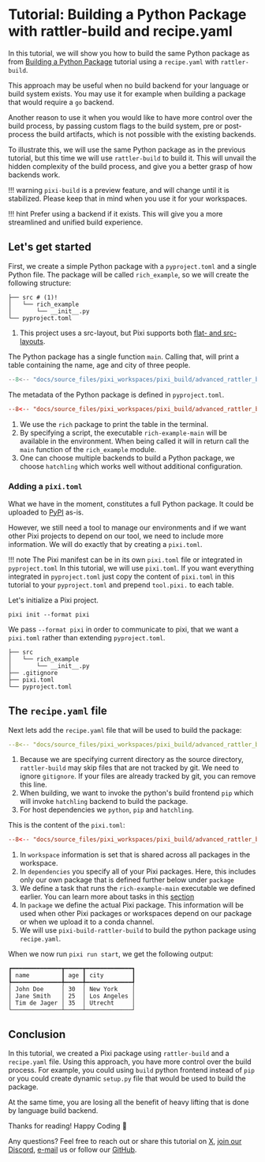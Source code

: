 # Tutorial: Building a Python Package with rattler-build and recipe.yaml

In this tutorial, we will show you how to build the same Python package as from [Building a Python Package](python.md) tutorial using a `recipe.yaml` with `rattler-build`.

This approach may be useful when no build backend for your language or build system exists. You may use it for example when building a package that would require a `go` backend.


Another reason to use it when you would like to have more control over the build process, by passing custom flags to the build system, pre or post-process the build artifacts, which is not possible with the existing backends.


To illustrate this, we will use the same Python package as in the previous tutorial, but this time we will use `rattler-build` to build it. This will unvail the hidden complexity of the build process, and give you a better grasp of how backends work.


!!! warning
    `pixi-build` is a preview feature, and will change until it is stabilized.
    Please keep that in mind when you use it for your workspaces.

!!! hint
    Prefer using a backend if it exists. This will give you a more streamlined and unified build experience.

## Let's get started

First, we create a simple Python package with a `pyproject.toml` and a single Python file.
The package will be called `rich_example`, so we will create the following structure:

```shell
├── src # (1)!
│   └── rich_example
│       └── __init__.py
└── pyproject.toml
```

1. This project uses a src-layout, but Pixi supports both [flat- and src-layouts](https://packaging.python.org/en/latest/discussions/src-layout-vs-flat-layout/#src-layout-vs-flat-layout).


The Python package has a single function `main`.
Calling that, will print a table containing the name, age and city of three people.

```py title="src/rich_example/__init__.py"
--8<-- "docs/source_files/pixi_workspaces/pixi_build/advanced_rattler_build/python/src/rich_example/__init__.py"
```


The metadata of the Python package is defined in `pyproject.toml`.

```toml title="pyproject.toml"
--8<-- "docs/source_files/pixi_workspaces/pixi_build/advanced_rattler_build/python/pyproject.toml"
```

1. We use the `rich` package to print the table in the terminal.
2. By specifying a script, the executable `rich-example-main` will be available in the environment. When being called it will in return call the `main` function of the `rich_example` module.
3. One can choose multiple backends to build a Python package, we choose `hatchling` which works well without additional configuration.


### Adding a `pixi.toml`

What we have in the moment, constitutes a full Python package.
It could be uploaded to [PyPI](https://pypi.org/) as-is.

However, we still need a tool to manage our environments and if we want other Pixi projects to depend on our tool, we need to include more information.
We will do exactly that by creating a `pixi.toml`.

!!! note
    The Pixi manifest can be in its own `pixi.toml` file or integrated in `pyproject.toml`
    In this tutorial, we will use `pixi.toml`.
    If you want everything integrated in `pyproject.toml` just copy the content of `pixi.toml` in this tutorial to your `pyproject.toml` and prepend `tool.pixi.` to each table.

Let's initialize a Pixi project.

```
pixi init --format pixi
```

We pass `--format pixi` in order to communicate to pixi, that we want a `pixi.toml` rather than extending `pyproject.toml`.


```shell
├── src
│   └── rich_example
│       └── __init__.py
├── .gitignore
├── pixi.toml
└── pyproject.toml
```


## The `recipe.yaml` file

Next lets add the `recipe.yaml` file that will be used to build the package:

```yaml
--8<-- "docs/source_files/pixi_workspaces/pixi_build/advanced_rattler_build/python/recipe.yaml"
```

1. Because we are specifying current directory as the source directory, `rattler-build` may skip files that are not tracked by git. We need to ignore `gitignore`.  If your files are already tracked by git, you can remove this line.
2. When building, we want to invoke the python's build frontend `pip` which will invoke `hatchling` backend to build the package.
3. For host dependencies we `python`, `pip` and `hatchling`.


This is the content of the `pixi.toml`:

```toml title="pixi.toml"
--8<-- "docs/source_files/pixi_workspaces/pixi_build/advanced_rattler_build/python/pixi.toml"
```

1. In `workspace` information is set that is shared across all packages in the workspace.
2. In `dependencies` you specify all of your Pixi packages. Here, this includes only our own package that is defined further below under `package`
3. We define a task that runs the `rich-example-main` executable we defined earlier. You can learn more about tasks in this [section](../environments/advanced_tasks.md)
4. In `package` we define the actual Pixi package. This information will be used when other Pixi packages or workspaces depend on our package or when we upload it to a conda channel.
5. We will use `pixi-build-rattler-build` to build the python package using `recipe.yaml`.


When we now run `pixi run start`, we get the following output:

```
┏━━━━━━━━━━━━━━┳━━━━━┳━━━━━━━━━━━━━┓
┃ name         ┃ age ┃ city        ┃
┡━━━━━━━━━━━━━━╇━━━━━╇━━━━━━━━━━━━━┩
│ John Doe     │ 30  │ New York    │
│ Jane Smith   │ 25  │ Los Angeles │
│ Tim de Jager │ 35  │ Utrecht     │
└──────────────┴─────┴─────────────┘
```

## Conclusion

In this tutorial, we created a Pixi package using `rattler-build` and a `recipe.yaml` file.
Using this approach, you have more control over the build process.
For example, you could using `build` python frontend instead of `pip` or you could create dynamic `setup.py` file that would be used to build the package.

At the same time, you are losing all the benefit of heavy lifting that is done by language build backend.

Thanks for reading! Happy Coding 🚀

Any questions? Feel free to reach out or share this tutorial on [X](https://twitter.com/prefix_dev), [join our Discord](https://discord.gg/kKV8ZxyzY4), [e-mail](mailto:hi@prefix.dev) us or follow our [GitHub](https://github.com/prefix-dev).
